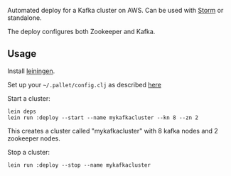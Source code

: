 Automated deploy for a Kafka cluster on AWS. Can be used with [Storm](https://github.com/nathanmarz/storm) or standalone. 

The deploy configures both Zookeeper and Kafka.

## Usage

Install [leiningen](https://github.com/technomancy/leiningen).

Set up your `~/.pallet/config.clj` as described [here](https://github.com/nathanmarz/storm-deploy/wiki)

Start a cluster:

```
lein deps
lein run :deploy --start --name mykafkacluster --kn 8 --zn 2
```

This creates a cluster called "mykafkacluster" with 8 kafka nodes and 2 zookeeper nodes.


Stop a cluster:

```
lein run :deploy --stop --name mykafkacluster
```
